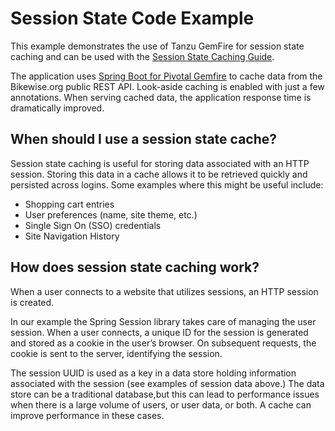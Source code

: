 <!-- Copyright (C) 2019-Present Pivotal Software, Inc. All rights reserved.

This program and the accompanying materials are made available under the terms of the under the Apache License, Version
2.0 (the "License”); you may not use this file except in compliance with the License. You may obtain a copy of the
License at

http://www.apache.org/licenses/LICENSE-2.0

Unless required by applicable law or agreed to in writing, software distributed under the License is distributed on an
"AS IS" BASIS, WITHOUT WARRANTIES OR CONDITIONS OF ANY KIND, either express or implied. See the License for the specific
language governing permissions and limitations under the License. -->
 
# Session State Code Example

This example demonstrates the use of Tanzu GemFire for session state caching and can be used with the [Session State Caching Guide](https://tanzugemfire.dev/spring-boot-for-apache-geode/guides/session-state-caching/).

The application uses [Spring Boot for Pivotal Gemfire](https://docs.spring.io/autorepo/docs/spring-boot-data-geode-build/current/reference/html5/) to cache data from the Bikewise.org public REST API. Look-aside caching is enabled with just a few annotations. When serving cached data, the application response time is dramatically improved.


## When should I use a session state cache?

Session state caching is useful for storing data associated with an HTTP session.  Storing this data in a cache allows
it to  be retrieved quickly and persisted across logins. Some examples where this might be useful include:

- Shopping cart entries
- User preferences (name, site theme, etc.) 
- Single Sign On (SSO) credentials
- Site Navigation History
    
## How does session state caching work?

When a user connects to a website that utilizes sessions, an HTTP session is created.

In our example the Spring Session library takes care of managing the user session.  When a user connects, a unique ID
for the session is generated and stored as a cookie in the user’s browser. On subsequent requests, the cookie is sent
to the server, identifying the session.	

The session UUID is used as a key in a data store holding information associated with the session (see examples of
session data above.) The data store can be a traditional database,but this can lead to performance issues when there is
a large volume of users, or user data, or both. A cache can improve performance in these cases.

